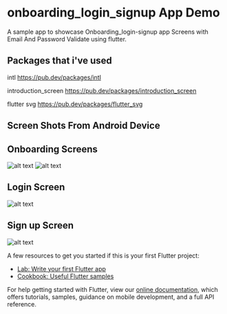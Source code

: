 # onboarding_login_signup App Demo

A sample app to showcase Onboarding_login-signup app Screens with Email And Password Validate using flutter.

## Packages that i've used

intl
https://pub.dev/packages/intl

introduction_screen
https://pub.dev/packages/introduction_screen

flutter svg
https://pub.dev/packages/flutter_svg


## Screen Shots From Android Device

## Onboarding Screens

![alt text](https://i.ibb.co/0nqtjtc/Screenshot-1628234572.png) 
![alt text](https://i.ibb.co/RcDhnDr/Screenshot-1628234578.png)

## Login Screen

![alt text](https://i.ibb.co/kJNdbG7/Screenshot-1628234589.png)

## Sign up Screen

![alt text](https://i.ibb.co/dMXRBnq/Screenshot-1628234643.png)

A few resources to get you started if this is your first Flutter project:

- [Lab: Write your first Flutter app](https://flutter.dev/docs/get-started/codelab)
- [Cookbook: Useful Flutter samples](https://flutter.dev/docs/cookbook)

For help getting started with Flutter, view our
[online documentation](https://flutter.dev/docs), which offers tutorials,
samples, guidance on mobile development, and a full API reference.
